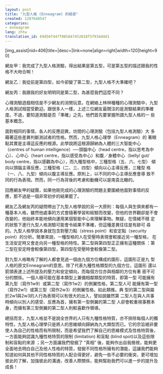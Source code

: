 ```yaml
---
layout: post
title: "九型人格 (Enneagram) 的疑惑"
created: 1287648547
categories:
- enneagram
lang: zhtw
translation_id: 69d56f447f085847452018f5f934d4d1
---
```

<!--break-->
[img_assist|nid=406|title=|desc=|link=none|align=right|width=120|height=90]<p>網友甲：我完成了九型人格測驗，得出結果是第五型，可是第五型的描述跟我的性格不大吻合啊！</p>
<p>網友乙：我從前是第四型，如今卻變了第二型，九型人格不大準確吧？</p>
<p>網友丙：我跟我的好友明明同是第二型，為甚麼我們這麼不同？</p>

<p>心理測驗遊戲相信是不少網友的消閒玩意。在網絡上林林種種的心理測驗中，九型人格測試相當受歡迎。跟很多人一樣，上述三位網友最關注的是測驗結果的準確度。不過，要知道測驗是否「準確」之先，他們首先要掌握所謂九型人格的一
些基本概念。</p>

<p>面對相同的事情，各人的反應迴異，坊間的心理測驗（包括九型人格測驗）大
多藉著這些差異判斷測試者的性格。然而，九型人格心理學（Enneagram）的
著眼點其實是主導這反應的根源。此學說將這根源歸納為人體的三大智能中心
（centres of human intelligence）──頭腦中心（head centre，指以思考為中
心）、心中心（heart centre，指以感受為中心）和腹／身體中心（belly/ gut/
body centre，指以感觀為中心），而九種型格中，三種型格（五、六、七型）
傾向以頭腦主導反應，三種型格（二、三、四型）傾向以心主導反應，三種型
格（一、八、九型）傾向以腹主導反應。原則上，以不同的中心主導反應會導
致不同的行為表現。然而，同一行為背後的考慮和動機可以是南袁北轍的。</p>

<p>回應網友甲的疑團，如果他剛完成的心理測驗的問題主要圍繞他面對事情的反
應，那不過是一個非常初步的結果罷了。</p>

<p>網友乙及網友丙的疑問帶出了九型人格學說的另一大原則：每個人與生俱來都有一種基本人格，雖然他處事的方式會隨著學習和經驗而改變，但他的世界觀卻是不會改變的，他始終本能地傾向運用某個智能中心來理解事物。無疑，在情緒不穩
定的狀態下進行九型人格測驗可能會令結果不準確，但這種差異往往是有跡可
尋的。九型人格學說本身就包含對壓力點（stress point）和安定點（security
point）的分析。簡單來說，一種型格的人在受壓時表現會較接近另一種型格，
在生活安定時又會走向另一種型格的特性。第二型與第四型正正擁有這種關係
：第二型在安定時會較像第四型，第四型在受壓時會較像第二型。</p>

<p>對九型人格略有了解的人都會見過一個由九個方位構成的圖形，這圖形正是九
型人格的原文Enneagram的意思。除了代表九種性格類型的九個方位，這圖形
還以箭頭表達上述所提及的壓力和安定傾向，而每個方位亦與相鄰的方位有著
密不可分的關係。一個人極可能在基本類型上兼備相鄰類型的特質，即第一型
可能擁有第九型（寫作1w9）或第二型（寫作1w2）的側翼性格，第二型人可
能擁有第一型（寫作2w1）或第三型（寫作2w3）的側翼性格，如此類推。典
型的第二型與屬於2w1與2w3的人行為表現可以有很大的出入，譬如說雖然第
二型人在與人共事時傾向以別人的感受、反應為首，擁有第一型側翼的第二型
人卻會較重視事務本身，而擁有第三型側翼的第二型人則較喜歡作領導。</p>

<p>總括而言，九型人格並不是說全世界的人只有九種性格特質，亦不排除每個人的獨特性，九型人格心理學只是將人的思維傾向歸納為九大類型而已。它的宗旨絕非要使人為自己的性格而有所限制，而是希望我們了解自己的思維模式及性格特質後，一方面能夠認識九種性格特質的限制 (limitation) 和盲點 (blind spot)以及這些限制和盲點的來源 ；另一方面讓我們發掘了 “真相” 後，能夠作出自我檢視，能夠更全面地去明白自己及他人性格的特質，發掘不同性格所擁有的潛能，這讓我們能夠知道如何與其他不同性格特質的人配合得更好，避免一些不必要的衝突，更可增加彼此的了解，加強彼此的溝通，改善人際關係，能夠幫助我們可以進一步的提升及成長！ </p>

